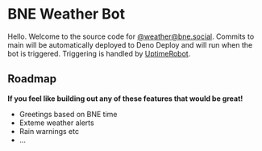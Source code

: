 # BNE Weather Bot

Hello. Welcome to the source code for [@weather@bne.social](https://bne.social/@weather). Commits to main will be automatically deployed to Deno Deploy and will run when the bot is triggered. Triggering is handled by [UptimeRobot](https://uptimerobot.com/).

## Roadmap

**If you feel like building out any of these features that would be great!**

* Greetings based on BNE time
* Exteme weather alerts
* Rain warnings etc
* ...
